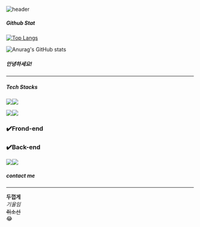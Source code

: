 ![header](https://capsule-render.vercel.app/api?type=rounded&color=auto&height=250&section=header&text=Hello👋!!%Hyunjung%20Github&fontSize=60)

##### Github Stat
[![Top Langs](https://github-readme-stats.vercel.app/api/top-langs/?username=1016wjd)](https://github.com/1016wjd/github-readme-stats)

![Anurag's GitHub stats](https://github-readme-stats.vercel.app/api?username=1016wjd&show_icons=true&theme=radical)

##### 안녕하세요!
---

##### Tech Stacks

<img src="https://img.shields.io/badge/Python-3776AB?style=for-the-badge&logo=React&logoColor=black"><img src="https://img.shields.io/badge/MySQL-4479A1?style=for-the-badge&logo=React&logoColor=black">

<img src="https://img.shields.io/badge/Python-3776AB?style=for-the-badge"><img src="https://img.shields.io/badge/MySQL-4479A1?style=for-the-badge">


### ✔️Frond-end

### ✔️Back-end
<img src="https://img.shields.io/badge/Spring-6DB33F?style=for-the-badge&logo=Spring&logoColor=green"><img src="https://img.shields.io/badge/Spring Boot-6DB33F?style=for-the-badge&logo=Spring Boot&logoColor=yellow">

##### contact me

---
**두껍게** <br>
*기울임* <br>
~~취소선~~ <br>
:joy: <br>

